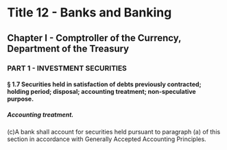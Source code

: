 
# Title 12 - Banks and Banking
## Chapter I - Comptroller of the Currency, Department of the Treasury
### PART 1 - INVESTMENT SECURITIES
#### § 1.7 Securities held in satisfaction of debts previously contracted; holding period; disposal; accounting treatment; non-speculative purpose.
##### Accounting treatment.

(c)A bank shall account for securities held pursuant to paragraph (a) of this section in accordance with Generally Accepted Accounting Principles.
